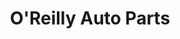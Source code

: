 ---
title: "O'Reilly Auto Parts"
url: /amarillo/oreilly-auto-parts-south-grand-street/
shop: Autoteile
---